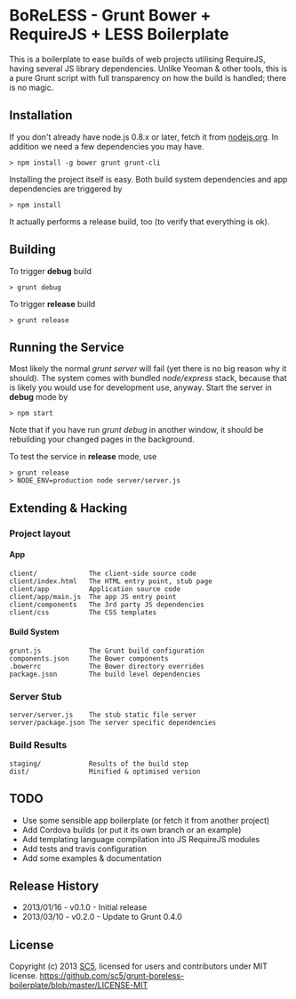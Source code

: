 # BoReLESS - Grunt Bower + RequireJS + LESS Boilerplate

This is a boilerplate to ease builds of web projects utilising RequireJS, having several JS library dependencies. Unlike Yeoman & other tools, this is a pure Grunt script with full transparency on how the build is handled; there is no magic.

## Installation

If you don't already have node.js 0.8.x or later, fetch it from [nodejs.org](http://www.nodejs.org/). In addition we need a few dependencies you may have.

    > npm install -g bower grunt grunt-cli

Installing the project itself is easy. Both build system dependencies and app dependencies are triggered by

    > npm install

It actually performs a release build, too (to verify that everything is ok).

## Building

To trigger **debug** build

    > grunt debug

To trigger **release** build

    > grunt release

## Running the Service

Most likely the normal *grunt server* will fail (yet there is no big reason why it should). The system comes with bundled *node/express* stack, because that is likely you would use for development use, anyway. Start the server in **debug** mode by

    > npm start
   
Note that if you have run *grunt debug* in another window, it should be rebuilding your changed pages in the background.

To test the service in **release** mode, use

    > grunt release
    > NODE_ENV=production node server/server.js

##  Extending & Hacking

###  Project layout

#### App

    client/             The client-side source code
    client/index.html   The HTML entry point, stub page
    client/app          Application source code
    client/app/main.js  The app JS entry point
    client/components   The 3rd party JS dependencies
    client/css          The CSS templates
    

####  Build System

    grunt.js            The Grunt build configuration
    components.json     The Bower components
    .bowerrc            The Bower directory overrides
    package.json        The build level dependencies

###  Server Stub

    server/server.js    The stub static file server
    server/package.json The server specific dependencies

### Build Results

    staging/            Results of the build step
    dist/               Minified & optimised version

## TODO

* Use some sensible app boilerplate (or fetch it from another project)
* Add Cordova builds (or put it its own branch or an example)
* Add templating language compilation into JS RequireJS modules
* Add tests and travis configuration
* Add some examples & documentation

## Release History

* 2013/01/16 - v0.1.0 - Initial release
* 2013/03/10 - v0.2.0 - Update to Grunt 0.4.0

## License

Copyright (c) 2013 [SC5](http://sc5.io/), licensed for users and contributors under MIT license.
https://github.com/sc5/grunt-boreless-boilerplate/blob/master/LICENSE-MIT
